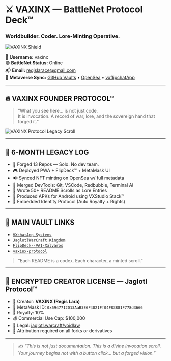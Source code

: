
# ⚔️ VAXINX — BattleNet Protocol Deck™  
### Worldbuilder. Coder. Lore-Minting Operative.

![VAXINX Shield](https://raw.githubusercontent.com/regislara-byte/VXchatApp-PWA-Final/main/vaxinx_shield.png)

👤 **Username:** vaxinx  
🟢 **BattleNet Status:** Online  
📬 **Email:** regislarace@gmail.com  
🔗 **Metaverse Sync:** [GitHub Vaults](https://github.com/regislara-byte) • [OpenSea](https://opensea.io/0x5947712D13AaB3E6F4021Ff04F83881F778d3666) • [vxflipchatApp](https://github.com/regislara-byte/VXchatApp-PWA-Final)

---

## 🔥 VAXINX FOUNDER PROTOCOL™

> “What you see here... is not just code.  
> It is invocation. A record of war, lore, and the sovereign hand that forged it.”

![VAXINX Protocol Legacy Scroll](https://raw.githubusercontent.com/regislara-byte/VXchatApp-PWA-Final/main/vaxinx_founder_protocol_scroll.png)

---

## 📜 6-MONTH LEGACY LOG

- 🧠 Forged 13 Repos — Solo. No dev team.  
- 🎮 Deployed PWA + FlipDeck™ + MetaMask UI  
- 🔊 Synced NFT minting on OpenSea w/ full metadata  
- 🎯 Merged DevTools: Git, VSCode, Redbubble, Terminal AI  
- 💬 Wrote 50+ README Scrolls as Lore Entries  
- 📱 Produced APKs for Android using VXStudio Stack™  
- 🔐 Embedded Identity Protocol (Auto Royalty + Rights)

---

## 💠 MAIN VAULT LINKS

- [`VXchatApp Systems`](https://github.com/regislara-byte/VXchatApp-PWA-Final)  
- [`JaglotlWarCraft Kingdom`](https://github.com/regislara-byte/JaglotlWarCraft-Kingdom)  
- [`FlipDeck--VA1-Xalvaros`](https://github.com/regislara-byte/FlipDeck--VA1-Xalvaros)  
- [`vaxinx-protocol`](https://github.com/regislara-byte/vaxinx-protocol)

> “Each README is a codex. Each character, a minted scroll.”

---

## 🔐 ENCRYPTED CREATOR LICENSE — Jaglotl Protocol™

- 👑 Creator: **VAXINX (Regis Lara)**  
- 🔗 MetaMask ID: `0x5947712D13AaB3E6F4021Ff04F83881F778d3666`  
- 💸 Royalty: 10%  
- 💰 Commercial Use Cap: $100,000  
- 📜 Legal: [jaglotl.warcraft/voidlaw](https://jaglotl.warcraft/voidlaw)  
- 📍 Attribution required on all forks or derivatives

---

> ✍️ _“This is not just documentation. This is a divine invocation scroll.  
> Your journey begins not with a button click… but a forged vision.”_

